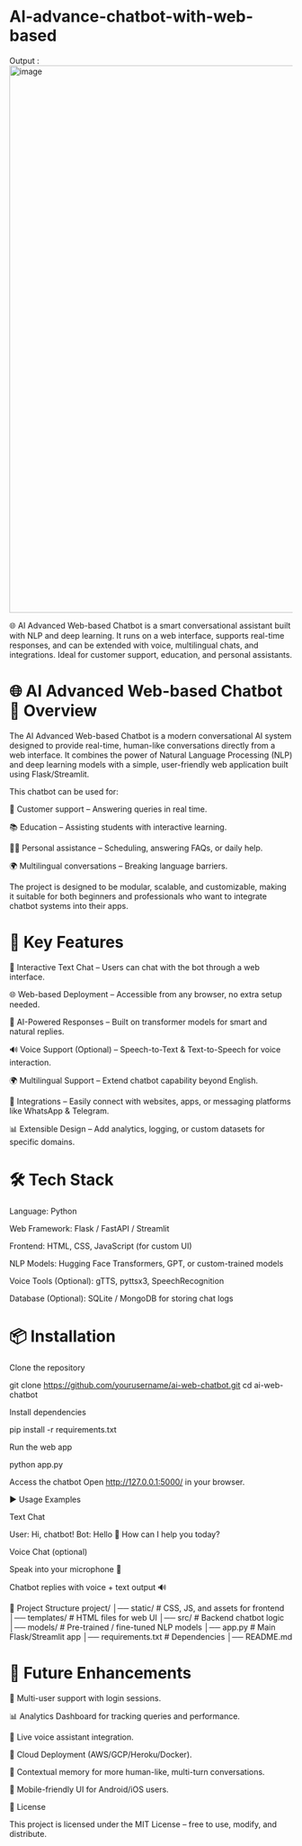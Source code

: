 # AI-advance-chatbot-with-web-based
Output :
<img width="1920" height="972" alt="image" src="https://github.com/user-attachments/assets/f9564c65-cbde-41b5-bc7f-24492a2cad8e" />

🌐 AI Advanced Web-based Chatbot is a smart conversational assistant built with NLP and deep learning. It runs on a web interface, supports real-time responses, and can be extended with voice, multilingual chats, and integrations. Ideal for customer support, education, and personal assistants.

# 🌐 AI Advanced Web-based Chatbot 📖 Overview

The AI Advanced Web-based Chatbot is a modern conversational AI system designed to provide real-time, human-like conversations directly from a web interface. It combines the power of Natural Language Processing (NLP) and deep learning models with a simple, user-friendly web application built using Flask/Streamlit.

This chatbot can be used for:

🛒 Customer support – Answering queries in real time.

📚 Education – Assisting students with interactive learning.

🧑‍💻 Personal assistance – Scheduling, answering FAQs, or daily help.

🌍 Multilingual conversations – Breaking language barriers.

The project is designed to be modular, scalable, and customizable, making it suitable for both beginners and professionals who want to integrate chatbot systems into their apps.

# 🚀 Key Features

💬 Interactive Text Chat – Users can chat with the bot through a web interface.

🌐 Web-based Deployment – Accessible from any browser, no extra setup needed.

🧠 AI-Powered Responses – Built on transformer models for smart and natural replies.

🔊 Voice Support (Optional) – Speech-to-Text & Text-to-Speech for voice interaction.

🌍 Multilingual Support – Extend chatbot capability beyond English.

🔌 Integrations – Easily connect with websites, apps, or messaging platforms like WhatsApp & Telegram.

📊 Extensible Design – Add analytics, logging, or custom datasets for specific domains.

# 🛠️ Tech Stack

Language: Python

Web Framework: Flask / FastAPI / Streamlit

Frontend: HTML, CSS, JavaScript (for custom UI)

NLP Models: Hugging Face Transformers, GPT, or custom-trained models

Voice Tools (Optional): gTTS, pyttsx3, SpeechRecognition

Database (Optional): SQLite / MongoDB for storing chat logs

# 📦 Installation

Clone the repository

git clone https://github.com/yourusername/ai-web-chatbot.git cd ai-web-chatbot

Install dependencies

pip install -r requirements.txt

Run the web app

python app.py

Access the chatbot Open http://127.0.0.1:5000/ in your browser.

▶️ Usage Examples

Text Chat

User: Hi, chatbot!
Bot: Hello 👋 How can I help you today?

Voice Chat (optional)

Speak into your microphone 🎤

Chatbot replies with voice + text output 🔊

📂 Project Structure project/ │── static/ # CSS, JS, and assets for frontend │── templates/ # HTML files for web UI │── src/ # Backend chatbot logic │── models/ # Pre-trained / fine-tuned NLP models │── app.py # Main Flask/Streamlit app │── requirements.txt # Dependencies │── README.md

# 🔮 Future Enhancements

🤝 Multi-user support with login sessions.

📊 Analytics Dashboard for tracking queries and performance.

🎤 Live voice assistant integration.

🚀 Cloud Deployment (AWS/GCP/Heroku/Docker).

🧠 Contextual memory for more human-like, multi-turn conversations.

📱 Mobile-friendly UI for Android/iOS users.

📜 License

This project is licensed under the MIT License – free to use, modify, and distribute.
